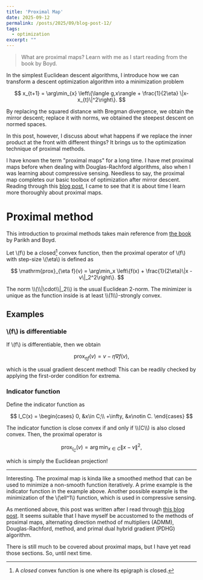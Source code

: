 ```yaml
---
title: 'Proximal Map'
date: 2025-09-12
permalink: /posts/2025/09/blog-post-12/
tags:
  - optimization
excerpt: ""
---
```


> What are proximal maps? Learn with me as I start reading from the book by Boyd.

In the simplest Euclidean descent algorithms, I introduce how we can transform a descent optimization algorithm into a minimization problem
<p>

$$
    x_{t+1} = \arg\min_{x} \left\{\langle g,x\rangle + \frac{1}{2\eta} \|x-x_{t}\|^2\right\}.
$$
</p>
By replacing the squared distance with Bregman divergence, we obtain the mirror descent; replace it with norms, we obtained the steepest descent on normed spaces.

In this post, however, I discuss about what happens if we replace the inner product at the front with different things? It brings us to the optimization technique of proximal methods.

I have known the term "proximal maps" for a long time. I have met proximal maps before when dealing with Douglas-Rachford algorithms, also when I was learning about compressive sensing. Needless to say, the proximal map completes our basic toolbox of optimization after mirror descent. Reading through this [blog post](https://leloykun.github.io/ponder/steepest-descent-finsler/#3-general-solution-via-block-wise-primal-dual-hybrid-gradient-pdhg-algorithm), I came to see that it is about time I learn more thoroughly about proximal maps.

# Proximal method
This introduction to proximal methods takes main reference from [the book](https://web.stanford.edu/%7Eboyd/papers/pdf/prox_algs.pdf) by Parikh and Boyd.

Let \\(f\\) be a closed[^closed] convex function, then the proximal operator of \\(f\\) with step-size \\(\eta\\) is defined as

[^closed]: A *closed* convex function is one where its epigraph is closed.

<p>

$$
\mathrm{prox}_{\eta f}(v) = \arg\min_x \left\{f(x) + \frac{1}{2\eta}\|x - v\|_2^2\right\}.
$$
</p>
The norm \\(\\|\cdot\\|_2\\) is the usual Euclidean 2-norm. The minimizer is unique as the function inside is at least \\(1\\)-strongly convex.

## Examples

### \\(f\\) is differentiable
If \\(f\\) is differentiable, then we obtain
<p>

$$
\mathrm{prox}_{\eta f}(v) = v - \eta \nabla f(v),
$$
</p>
which is the usual gradient descent method! This can be readily checked by applying the first-order condition for extrema.

### Indicator function
Define the indicator function as
<p>

$$
I_C(x) = \begin{cases}
0, &x\in C;\\
+\infty, &x\notin C.
\end{cases}
$$
</p>
The indicator function is close convex if and only if \\(C\\) is also closed convex. Then, the proximal operator is
<p>

$$
\mathrm{prox}_{I_C}(v) = \arg\min_{x\in C} \|x-v\|^2,
$$
</p>
which is simply the Euclidean projection!


---
Interesting. The proximal map is kinda like a smoothed method that can be used to minimize a non-smooth function iteratively. A prime example is the indicator function in the example above. Another possible example is the minimization of the \\(\ell^1\\) function, which is used in compressive sensing.

As mentioned above, this post was written after I read through [this blog post](https://leloykun.github.io/ponder/steepest-descent-finsler/#3-general-solution-via-block-wise-primal-dual-hybrid-gradient-pdhg-algorithm). It seems suitable that I have myself be accustomed to the methods of proximal maps, alternating direction method of multipliers (ADMM), Douglas-Rachford, method, and primal dual hybrid gradient (PDHG) algorithm.

There is still much to be covered about proximal maps, but I have yet read those sections. So, until next time.
